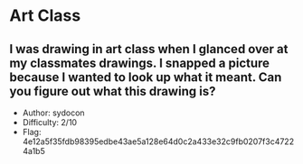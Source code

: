 
# Art Class

## I was drawing in art class when I glanced over at my classmates drawings. I snapped a picture because I wanted to look up what it meant. Can you figure out what this drawing is?

- Author: sydocon
- Difficulty: 2/10
- Flag: 4e12a5f35fdb98395edbe43ae5a128e64d0c2a433e32c9fb0207f3c47224a1b5
